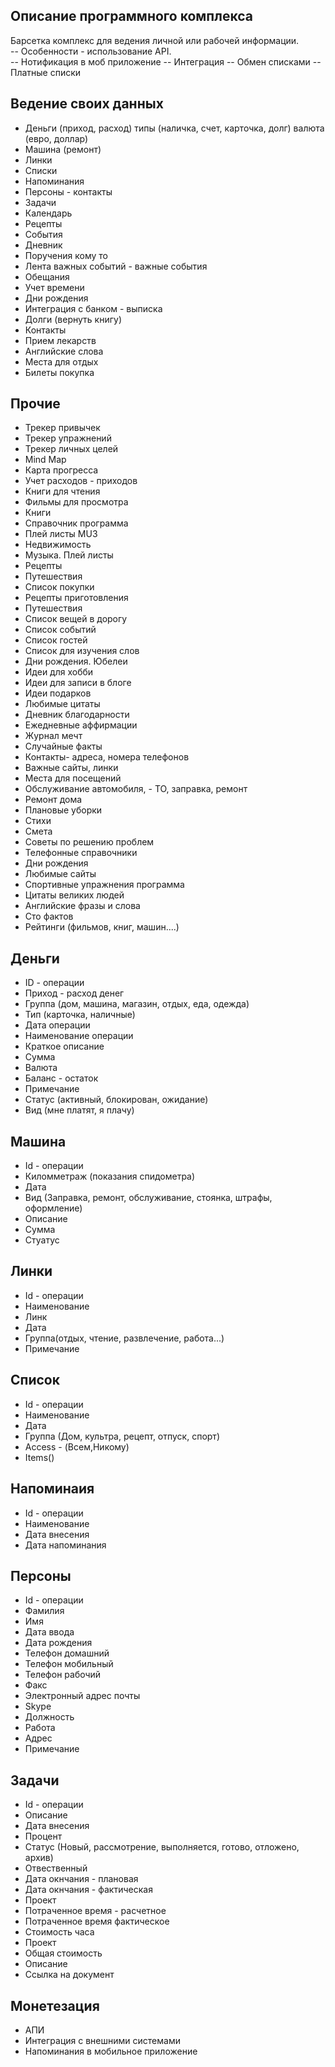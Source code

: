 ## Описание программного комплекса
Барсетка комплекс для ведения личной или рабочей информации.      
-- Особенности - использование API.   
-- Нотификация в моб приложение 
-- Интеграция 
-- Обмен списками 
-- Платные списки 

## Ведение своих данных
* Деньги (приход, расход) типы (наличка, счет, карточка, долг) валюта (евро, доллар)       
* Машина (ремонт)
* Линки 
* Списки 
* Напоминания   
* Персоны - контакты   
* Задачи    
* Календарь  
* Рецепты   
* События  
* Дневник   
* Поручения кому то  
* Лента важных событий - важные события  
* Обещания  
* Учет времени   
* Дни рождения  
* Интеграция с банком - выписка  
* Долги (вернуть книгу)   
* Контакты   
* Прием лекарств   
* Английские слова
* Места для отдых  
* Билеты покупка    

## Прочие   
* Трекер привычек    
* Трекер упражнений   
* Трекер личных целей  
* Mind Map  
* Карта прогресса   
* Учет расходов - приходов  
* Книги для чтения   
* Фильмы для просмотра  
* Книги 
* Справочник программа
* Плей листы MU3
* Недвижимость  
* Музыка. Плей листы  
* Рецепты   
* Путешествия   
* Список покупки  
* Рецепты приготовления   
* Путешествия   
* Список вещей в дорогу   
* Список событий   
* Список гостей   
* Список для изучения слов  
* Дни рождения. Юбелеи   
* Идеи для хобби   
* Идеи для записи в блоге  
* Идеи подарков   
* Любимые цитаты   
* Дневник благодарности   
* Ежедневные аффирмации  
* Журнал мечт   
* Случайные факты   
* Контакты- адреса, номера телефонов  
* Важные сайты, линки  
* Места для посещений   
* Обслуживание автомобиля, - ТО, заправка, ремонт  
* Ремонт дома   
* Плановые уборки  
* Стихи  
* Смета   
* Советы по решению проблем   
* Телефонные справочники   
* Дни рождения  
* Любимые сайты  
* Спортивные упражнения программа  
* Цитаты великих людей   
* Английские фразы и слова 
* Сто фактов 
* Рейтинги (фильмов, книг, машин....)    

## Деньги 
* ID - операции
* Приход - расход денег
* Группа (дом, машина, магазин, отдых, еда, одежда)
* Тип (карточка, наличные)
* Дата операции
* Наименование операции
* Краткое описание
* Сумма
* Валюта 
* Баланс - остаток
* Примечание
* Статус (активный, блокирован, ожидание)
* Вид (мне платят, я плачу)

## Машина
* Id - операции
* Киломметраж (показания спидометра)
* Дата
* Вид (Заправка, ремонт, обслуживание, стоянка, штрафы, оформление)
* Описание
* Сумма
* Стуатус

## Линки
* Id - операции
* Наименование
* Линк
* Дата
* Группа(отдых, чтение, развлечение, работа...)
* Примечание

## Список
* Id - операции
* Наименование
* Дата
* Группа (Дом, культра, рецепт, отпуск, спорт)
* Access - (Всем,Никому)
* Items()

## Напоминаия
* Id - операции
* Наименование
* Дата внесения
* Дата напоминания

## Персоны
* Id - операции
* Фамилия
* Имя
* Дата ввода
* Дата рождения
* Телефон домашний
* Телефон мобильный
* Телефон рабочий
* Факс
* Электронный адрес почты
* Skype
* Должность
* Работа
* Адрес
* Примечание

## Задачи
* Id - операции
* Описание
* Дата внесения
* Процент
* Статус (Новый, рассмотрение, выполняется, готово, отложено, архив)
* Отвественный
* Дата окнчания - плановая
* Дата окнчания - фактическая
* Проект
* Потраченное время - расчетное  
* Потраченное время фактическое   
* Стоимость часа 
* Проект   
* Общая стоимость 
* Описание 
* Ссылка на документ    

## Монетезация 
* АПИ   
* Интеграция  с внешними системами 
* Напоминания в мобильное приложение  

